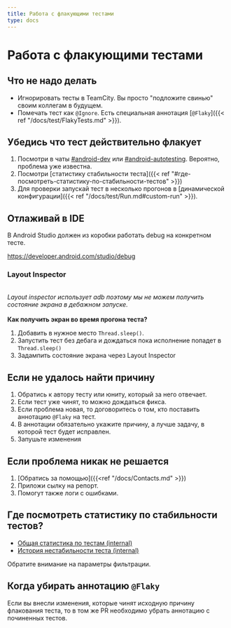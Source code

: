 ```yaml
---
title: Работа с флакующими тестами
type: docs
---
```


# Работа с флакующими тестами

## Что не надо делать

- Игнорировать тесты в TeamCity. Вы просто "подложите свинью" своим коллегам в будущем.
- Помечать тест как `@Ignore`. Есть специальная аннотация [`@Flaky`]({{< ref "/docs/test/FlakyTests.md" >}}).

## Убедись что тест действительно флакует

1. Посмотри в чаты [#android-dev](http://links.k.avito.ru/slackandroiddev) или 
   [#android-autotesting](http://links.k.avito.ru/slackandroidautotesting). Вероятно, проблема уже известна.
1. Посмотри [статистику стабильности теста]({{< ref "#где-посмотреть-статистику-по-стабильности-тестов" >}})
1. Для проверки запускай тест в несколько прогонов в [динамической конфигурации]({{< ref "/docs/test/Run.md#custom-run" >}}).

## Отлаживай в IDE

В Android Studio должен из коробки работать debug на конкретном тесте.

https://developer.android.com/studio/debug

### Layout Inspector

<br> *Layout inspector использует adb поэтому мы не можем получить состояние экрана в дебажном запуске.* \
<br> __Как получить экран во время прогона теста?__
1. Добавить в нужное место `Thread.sleep()`.
2. Запустить тест без дебага и дождаться пока исполнение попадет в `Thread.sleep()`
3. Задампить состояние экрана через Layout Inspector

## Если не удалось найти причину

1. Обратись к автору тесту или юниту, который за него отвечает.
1. Если тест уже чинят, то можно дождаться фикса.
1. Если проблема новая, то договоритесь о том, кто поставить аннотацию `@Flaky` на тест.
1. В аннотации обязательно укажите причину, а лучше задачу, в которой тест будет исправлен.
1. Запушьте изменения

## Если проблема никак не решается

1. [Обратись за помощью]({{<ref "/docs/Contacts.md" >}})
1. Приложи сылку на репорт.
1. Помогут также логи с ошибками.

## Где посмотреть статистику по стабильности тестов?

- [Общая статистика по тестам (internal)](http://links.k.avito.ru/FR)
- [История нестабильности теста (internal)](http://links.k.avito.ru/5W)

Обратите внимание на параметры фильтрации.

## Когда убирать аннотацию `@Flaky`

Если вы внесли изменения, которые чинят исходную причину флакования теста, то в том же PR 
необходимо убрать аннотацию с починенных тестов.
